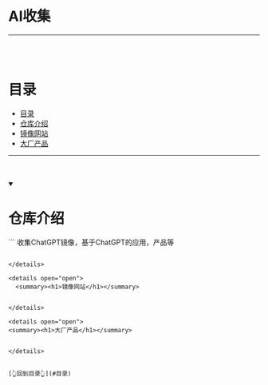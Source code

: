 # AI收集


<hr/>
<br/><br/>

# 目录

- [目录](#目录)
- [仓库介绍](#仓库介绍)
- [镜像网站](#镜像网站)
- [大厂产品](#大厂产品)


<hr><br/><br/>



<details open="open">
  <summary><h1>仓库介绍</h1></summary>
```
  收集ChatGPT镜像，基于ChatGPT的应用，产品等
  
```
 
</details>

<details open="open">
  <summary><h1>镜像网站</h1></summary>

 
</details>

<details open="open">
<summary><h1>大厂产品</h1></summary>

 
</details>


[👆回到目录👆](#目录)

